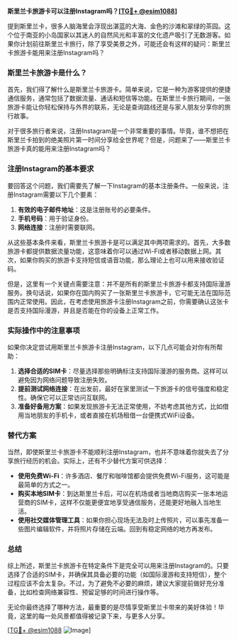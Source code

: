 **斯里兰卡旅游卡可以注册Instagram吗？[[TG💪+ @esim1088](https://t.me/s/esim1088)]**

提到斯里兰卡，很多人脑海里会浮现出湛蓝的大海、金色的沙滩和翠绿的茶园。这个位于南亚的小岛国家以其迷人的自然风光和丰富的文化遗产吸引了无数游客。如果你计划前往斯里兰卡旅行，除了享受美景之外，可能还会有这样的疑问：斯里兰卡旅游卡能用来注册Instagram吗？

### 斯里兰卡旅游卡是什么？

首先，我们得了解什么是斯里兰卡旅游卡。简单来说，它是一种为游客提供的便捷通信服务，通常包括了数据流量、通话和短信等功能。在斯里兰卡旅行期间，一张旅游卡能让你轻松保持与外界的联系，无论是查询路线还是与家人朋友分享你的旅行故事。

对于很多旅行者来说，注册Instagram是一个非常重要的事情。毕竟，谁不想把在斯里兰卡拍到的绝美照片第一时间分享给全世界呢？但是，问题来了——斯里兰卡旅游卡真的能用来注册Instagram吗？

### 注册Instagram的基本要求

要回答这个问题，我们需要先了解一下Instagram的基本注册条件。一般来说，注册Instagram需要以下几个要素：

1. **有效的电子邮件地址**：这是注册账号的必要条件。
2. **手机号码**：用于验证身份。
3. **网络连接**：注册时需要联网。

从这些基本条件来看，斯里兰卡旅游卡是可以满足其中两项需求的。首先，大多数旅游卡都提供数据流量功能，这意味着你可以通过Wi-Fi或者移动数据上网。其次，如果你购买的旅游卡支持短信或语音功能，那么理论上也可以用来接收验证码。

但是，这里有一个关键点需要注意：并不是所有的斯里兰卡旅游卡都支持国际漫游服务。换句话说，如果你在国内购买了一张斯里兰卡旅游卡，它可能无法在国际范围内正常使用。因此，在考虑使用旅游卡注册Instagram之前，你需要确认这张卡是否支持国际漫游，并且是否能在你的设备上正常工作。

### 实际操作中的注意事项

如果你决定尝试用斯里兰卡旅游卡注册Instagram，以下几点可能会对你有所帮助：

1. **选择合适的SIM卡**：尽量选择那些明确标注支持国际漫游的服务商。这样可以避免因为网络问题导致注册失败。
2. **提前测试网络连接**：在出发前，最好在家里测试一下旅游卡的信号强度和稳定性。确保它可以正常访问互联网。
3. **准备好备用方案**：如果发现旅游卡无法正常使用，不妨考虑其他方式，比如借用当地朋友的手机卡，或者直接在机场租借一台便携式WiFi设备。

### 替代方案

当然，即使斯里兰卡旅游卡不能顺利注册Instagram，也并不意味着你就失去了分享旅行经历的机会。实际上，还有不少替代方案可供选择：

- **使用免费Wi-Fi**：许多酒店、餐厅和咖啡馆都会提供免费Wi-Fi服务，这可能是最简单的方式之一。
- **购买本地SIM卡**：到达斯里兰卡后，可以在机场或者当地商店购买一张本地运营商的SIM卡，这样不仅能更便宜地享受通信服务，还能更好地融入当地生活。
- **使用社交媒体管理工具**：如果你担心现场无法及时上传照片，可以事先准备一些图片编辑软件，并将照片存储在云端。回到有稳定网络的地方再发布。

### 总结

综上所述，斯里兰卡旅游卡在特定条件下是完全可以用来注册Instagram的。只要选择了合适的SIM卡，并确保其具备必要的功能（如国际漫游和支持短信），整个过程应该不会太复杂。不过，为了避免不必要的麻烦，建议大家提前做好充分准备，比如检查网络兼容性、预留足够的时间进行操作等。

无论你最终选择了哪种方法，最重要的是尽情享受斯里兰卡带来的美好体验！毕竟，这里的每一处风景都值得被记录下来，与更多人分享。

[[TG💪+ @esim1088](https://t.me/s/esim1088) ![Image](https://i.postimg.cc/4NQfJmqS/Snipaste-2025-05-13-00-14-12.png)]